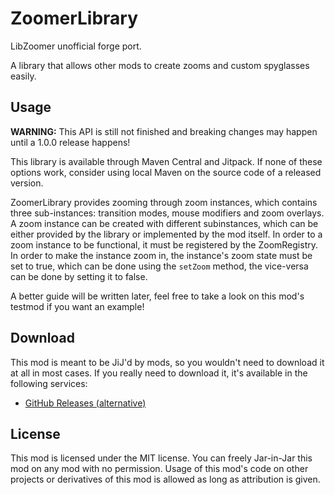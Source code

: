 # ZoomerLibrary

LibZoomer unofficial forge port.

A library that allows other mods to create zooms and custom spyglasses easily.

## Usage

**WARNING:** This API is still not finished and breaking changes may happen until a 1.0.0 release happens!

This library is available through Maven Central and Jitpack. If none of these options work, consider using local Maven on the source code of a released version.

ZoomerLibrary provides zooming through zoom instances, which contains three sub-instances: transition modes, mouse modifiers and zoom overlays. A zoom instance can be created with different subinstances, which can be either provided by the library or implemented by the mod itself. In order to a zoom instance to be functional, it must be registered by the ZoomRegistry. In order to make the instance zoom in, the instance's zoom state must be set to true, which can be done using the `setZoom` method, the vice-versa can be done by setting it to false.

A better guide will be written later, feel free to take a look on this mod's testmod if you want an example!

## Download

This mod is meant to be JiJ'd by mods, so you wouldn't need to download it at all in most cases. If you really need to download it, it's available in the following services:

- [GitHub Releases (alternative)](https://github.com/ThinkingStudios/ZoomerLibrary/releases)

## License

This mod is licensed under the MIT license. You can freely Jar-in-Jar this mod on any mod with no permission. Usage of this mod's code on other projects or derivatives of this mod is allowed as long as attribution is given.

